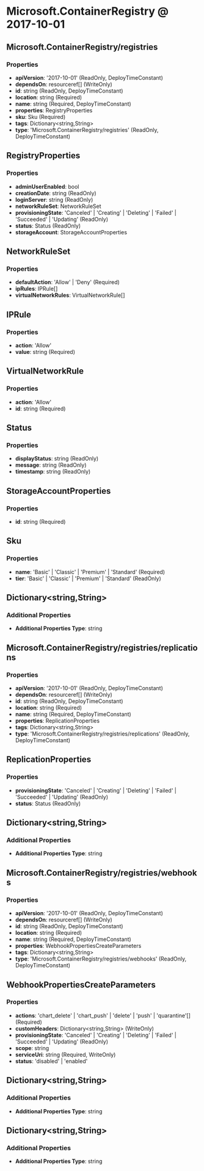# Microsoft.ContainerRegistry @ 2017-10-01

## Microsoft.ContainerRegistry/registries
### Properties
* **apiVersion**: '2017-10-01' (ReadOnly, DeployTimeConstant)
* **dependsOn**: resourceref[] (WriteOnly)
* **id**: string (ReadOnly, DeployTimeConstant)
* **location**: string (Required)
* **name**: string (Required, DeployTimeConstant)
* **properties**: RegistryProperties
* **sku**: Sku (Required)
* **tags**: Dictionary<string,String>
* **type**: 'Microsoft.ContainerRegistry/registries' (ReadOnly, DeployTimeConstant)

## RegistryProperties
### Properties
* **adminUserEnabled**: bool
* **creationDate**: string (ReadOnly)
* **loginServer**: string (ReadOnly)
* **networkRuleSet**: NetworkRuleSet
* **provisioningState**: 'Canceled' | 'Creating' | 'Deleting' | 'Failed' | 'Succeeded' | 'Updating' (ReadOnly)
* **status**: Status (ReadOnly)
* **storageAccount**: StorageAccountProperties

## NetworkRuleSet
### Properties
* **defaultAction**: 'Allow' | 'Deny' (Required)
* **ipRules**: IPRule[]
* **virtualNetworkRules**: VirtualNetworkRule[]

## IPRule
### Properties
* **action**: 'Allow'
* **value**: string (Required)

## VirtualNetworkRule
### Properties
* **action**: 'Allow'
* **id**: string (Required)

## Status
### Properties
* **displayStatus**: string (ReadOnly)
* **message**: string (ReadOnly)
* **timestamp**: string (ReadOnly)

## StorageAccountProperties
### Properties
* **id**: string (Required)

## Sku
### Properties
* **name**: 'Basic' | 'Classic' | 'Premium' | 'Standard' (Required)
* **tier**: 'Basic' | 'Classic' | 'Premium' | 'Standard' (ReadOnly)

## Dictionary<string,String>
### Additional Properties
* **Additional Properties Type**: string

## Microsoft.ContainerRegistry/registries/replications
### Properties
* **apiVersion**: '2017-10-01' (ReadOnly, DeployTimeConstant)
* **dependsOn**: resourceref[] (WriteOnly)
* **id**: string (ReadOnly, DeployTimeConstant)
* **location**: string (Required)
* **name**: string (Required, DeployTimeConstant)
* **properties**: ReplicationProperties
* **tags**: Dictionary<string,String>
* **type**: 'Microsoft.ContainerRegistry/registries/replications' (ReadOnly, DeployTimeConstant)

## ReplicationProperties
### Properties
* **provisioningState**: 'Canceled' | 'Creating' | 'Deleting' | 'Failed' | 'Succeeded' | 'Updating' (ReadOnly)
* **status**: Status (ReadOnly)

## Dictionary<string,String>
### Additional Properties
* **Additional Properties Type**: string

## Microsoft.ContainerRegistry/registries/webhooks
### Properties
* **apiVersion**: '2017-10-01' (ReadOnly, DeployTimeConstant)
* **dependsOn**: resourceref[] (WriteOnly)
* **id**: string (ReadOnly, DeployTimeConstant)
* **location**: string (Required)
* **name**: string (Required, DeployTimeConstant)
* **properties**: WebhookPropertiesCreateParameters
* **tags**: Dictionary<string,String>
* **type**: 'Microsoft.ContainerRegistry/registries/webhooks' (ReadOnly, DeployTimeConstant)

## WebhookPropertiesCreateParameters
### Properties
* **actions**: 'chart_delete' | 'chart_push' | 'delete' | 'push' | 'quarantine'[] (Required)
* **customHeaders**: Dictionary<string,String> (WriteOnly)
* **provisioningState**: 'Canceled' | 'Creating' | 'Deleting' | 'Failed' | 'Succeeded' | 'Updating' (ReadOnly)
* **scope**: string
* **serviceUri**: string (Required, WriteOnly)
* **status**: 'disabled' | 'enabled'

## Dictionary<string,String>
### Additional Properties
* **Additional Properties Type**: string

## Dictionary<string,String>
### Additional Properties
* **Additional Properties Type**: string

